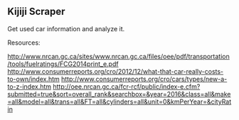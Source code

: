 ## Kijiji Scraper

Get used car information and analyze it.

Resources:

http://www.nrcan.gc.ca/sites/www.nrcan.gc.ca/files/oee/pdf/transportation/tools/fuelratings/FCG2014print_e.pdf
http://www.consumerreports.org/cro/2012/12/what-that-car-really-costs-to-own/index.htm
http://www.consumerreports.org/cro/cars/types/new-a-to-z-index.htm
http://oee.nrcan.gc.ca/fcr-rcf/public/index-e.cfm?submitted=true&sort=overall_rank&searchbox=&year=2016&class=all&make=all&model=all&trans=all&FT=all&cylinders=all&unit=0&kmPerYear=&cityRatin
